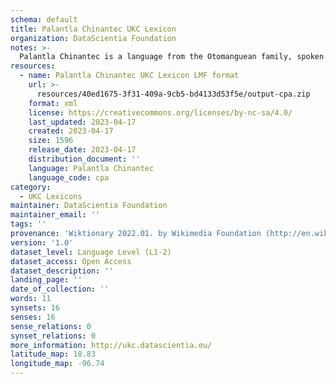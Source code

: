```yaml
---
schema: default
title: Palantla Chinantec UKC Lexicon
organization: DataScientia Foundation
notes: >-
  Palantla Chinantec is a language from the Otomanguean family, spoken in North America. The UKC Lexicon of Palantla Chinantec is represented as a lexico-semantic network. It consists of words, word senses, synsets, as well as sense-level and synset-level relationships.
resources:
  - name: Palantla Chinantec UKC Lexicon LMF format
    url: >-
      resources/40ed1675-3f31-409a-9cb5-bd4133d53f5e/output-cpa.zip
    format: xml
    license: https://creativecommons.org/licenses/by-nc-sa/4.0/
    last_updated: 2023-04-17
    created: 2023-04-17
    size: 1596
    release_date: 2023-04-17
    distribution_document: ''
    language: Palantla Chinantec
    language_code: cpa
category:
  - UKC Lexicons
maintainer: DataScientia Foundation
maintainer_email: ''
tags: ''
provenance: 'Wiktionary 2022.01. by Wikimedia Foundation (http://en.wiktionary.org); CogNet 2.1 by Khuyagbaatar Batsuren, National University of Mongolia (http://cognet.ukc.disi.unitn.it); Native Languages of the Americas 2021.11. by Laura Redish and Orrin Lewis (http://www.native-languages.org); Princeton WordNet 2.1 by Princeton University (https://wordnet.princeton.edu)'
version: '1.0'
dataset_level: Language Level (L1-2)
dataset_access: Open Access
dataset_description: ''
landing_page: ''
date_of_collection: ''
words: 11
synsets: 16
senses: 16
sense_relations: 0
synset_relations: 0
more_information: http://ukc.datascientia.eu/
latitude_map: 18.83
longitude_map: -96.74
---
```

